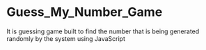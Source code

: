 # Guess_My_Number_Game
It is guessing game built to find the number that is being generated randomly by the system using JavaScript
